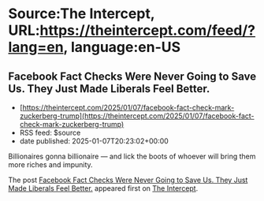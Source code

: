 # Source:The Intercept, URL:https://theintercept.com/feed/?lang=en, language:en-US

## Facebook Fact Checks Were Never Going to Save Us. They Just Made Liberals Feel Better.
 - [https://theintercept.com/2025/01/07/facebook-fact-check-mark-zuckerberg-trump](https://theintercept.com/2025/01/07/facebook-fact-check-mark-zuckerberg-trump)
 - RSS feed: $source
 - date published: 2025-01-07T20:23:02+00:00

<p>Billionaires gonna billionaire — and lick the boots of whoever will bring them more riches and impunity.</p>
<p>The post <a href="https://theintercept.com/2025/01/07/facebook-fact-check-mark-zuckerberg-trump/">Facebook Fact Checks Were Never Going to Save Us. They Just Made Liberals Feel Better.</a> appeared first on <a href="https://theintercept.com">The Intercept</a>.</p>

